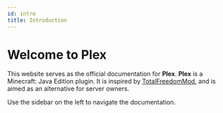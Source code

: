 ```yaml
---
id: intro
title: Introduction
---
```


# Welcome to Plex

This website serves as the official documentation for **Plex**. **Plex** is a Minecraft: Java Edition plugin. It is inspired by [TotalFreedomMod](https://github.com/TotalFreedom/TotalFreedomMod), and is aimed as an alternative for server owners.

Use the sidebar on the left to navigate the documentation.
